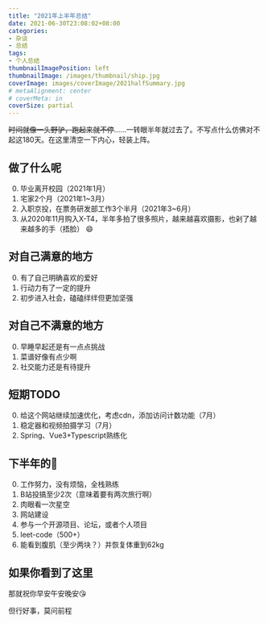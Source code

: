 ```yaml
---
title: "2021年上半年总结"
date: 2021-06-30T23:08:02+08:00
categories:
- 杂谈
- 总结
tags:
- 个人总结
thumbnailImagePosition: left
thumbnailImage: /images/thumbnail/ship.jpg
coverImage: images/coverImage/2021halfSummary.jpg
# metaAlignment: center
# coverMeta: in
coverSize: partial
---
```

~~时间就像一头野驴，跑起来就不停~~......一转眼半年就过去了。不写点什么仿佛对不起这180天。在这里清空一下内心，轻装上阵。
<!--more-->
## 做了什么呢
0. 毕业离开校园（2021年1月）
1. 宅家2个月（2021年1~3月）
2. 入职京投，在票务研发部工作3个半月（2021年3~6月）
3. 从2020年11月购入X-T4，半年多拍了很多照片，越来越喜欢摄影，也剁了越来越多的手（捂脸） :smile:
## 对自己满意的地方
0. 有了自己明确喜欢的爱好
1. 行动力有了一定的提升
2. 初步进入社会，磕磕绊绊但更加坚强
## 对自己不满意的地方
0. 早睡早起还是有一点点挑战
1. 菜谱好像有点少啊
2. 社交能力还是有待提升
## 短期TODO
0. 给这个网站继续加速优化，考虑cdn，添加访问计数功能（7月）
1. 稳定器和视频拍摄学习（7月）
2. Spring、Vue3+Typescript熟练化
## 下半年的🚩
0. 工作努力，没有烦恼，全栈熟练
1. B站投搞至少2次（意味着要有两次旅行啊）
2. 肉眼看一次星空
3. 网站建设
4. 参与一个开源项目、论坛，或者个人项目
5. leet-code（500+）
6. 能看到腹肌（至少两块？）并恢复体重到62kg
## 如果你看到了这里
那就祝你早安午安晚安:kissing_heart:

但行好事，莫问前程